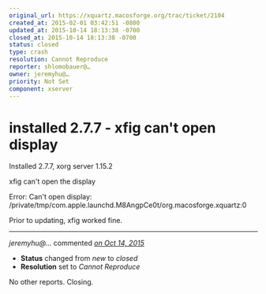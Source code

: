 ```yaml
---
original_url: https://xquartz.macosforge.org/trac/ticket/2104
created_at: 2015-02-01 03:42:51 -0800
updated_at: 2015-10-14 18:13:38 -0700
closed_at: 2015-10-14 18:13:38 -0700
status: closed
type: crash
resolution: Cannot Reproduce
reporter: shlomobauer@…
owner: jeremyhu@…
priority: Not Set
component: xserver
---
```


installed 2.7.7 - xfig can't open display
=========================================


Installed 2.7.7, xorg server 1.15.2

xfig can't open the display

Error: Can't open display: /private/tmp/com.apple.launchd.M8AngpCe0t/org.macosforge.xquartz:0

Prior to updating, xfig worked fine.



---

*jeremyhu@…* commented *[on Oct 14, 2015](https://xquartz.macosforge.org/trac/ticket/2104#comment:415 "October 14, 2015 at 6:13 PM PDT")*

-   **Status** changed from *new* to *closed*
-   **Resolution** set to *Cannot Reproduce*

No other reports. Closing.



